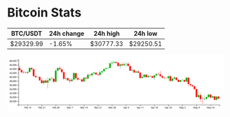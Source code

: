 # Bitcoin Stats

BTC/USDT|24h change|24h high|24h low|
|---|---|---|---|
|$29329.99|-1.65%|$30777.33|$29250.51|

<img src="./chart.svg">
